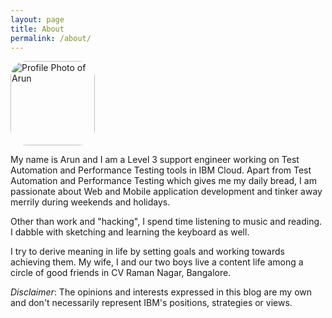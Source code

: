 ```yaml
---
layout: page
title: About
permalink: /about/
---
```

<img src=" {{site.email | to_gravatar }}" alt="Profile Photo of Arun" style="width:135px;height:135px;border-radius: 25px;">

My name is Arun and I am a Level 3 support engineer working on Test Automation and Performance Testing tools in IBM Cloud. 
Apart from Test Automation and Performance Testing which gives me my daily bread,
I am passionate about Web and Mobile application development and tinker away merrily during weekends and holidays.

Other than work and "hacking", I spend time listening to music and reading. I dabble with sketching and learning the keyboard as well.

I try to derive meaning in life by setting goals and working towards achieving them. My wife, I and our two boys live a content life
among a circle of good friends in CV Raman Nagar, Bangalore.

<i>_Disclaimer_</i>: The opinions and interests expressed in this blog are my own and don't necessarily represent IBM's positions, strategies or views.

